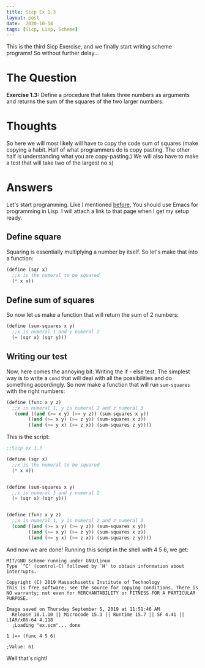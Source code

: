 ```yaml
---
title: Sicp Ex 1.3
layout: post
date:  2020-10-14
tags: [Sicp, Lisp, Scheme]
---
```


This is the third Sicp Exercise, and we finally start writing scheme programs!
So without further delay...

# The Question

**Exercise 1.3:** Define a procedure that takes three numbers as arguments
and returns the sum of the squares of the two larger numbers.

# Thoughts

So here we will most likely will have to copy the code sum of  squares (make copying a habit. Half of what programmers do is copy pasting. The other half is understanding 
what you are copy-pasting.) We will also have to make a test that will take two of the
largest no.s)

# Answers

Let's start programming. Like I mentioned [before](https://benjamin-philip.github.io/2020-10-13-sicp-ex-1.1), You should use Emacs for programming in Lisp.
I will attach a link to that page when I get my setup ready.

## Define square

Squaring is essentially multiplying a number by itself.
So let's make that into a function:

```scheme
(define (sqr x)
  ;;x is the numeral to be squared
  (* x x))
```

## Define sum of squares

So now let us make a function that will return the sum of 2 numbers:

```scheme
(define (sum-squares x y)
  ;;x is numeral 1 and y numeral 2
  (+ (sqr x) (sqr y)))
```

## Writing our test

Now, here comes the annoying bit: Writing the if - else test.
The simplest way is to write a `cond` that will deal with all the possibilities
and do something accordingly. So now make a function that will run `sum-squares`
with the right numbers:

```scheme
(define (func x y z)
  ;;x is numeral 1, y is numeral 2 and z numeral 3
   (cond ((and (>= x y) (>= y z)) (sum-squares x y))
        ((and (>= x y) (>= z y)) (sum-squares x z))
        ((and (>= y x) (>= z x)) (sum-squares z y))))
```

This is the script:

```scheme
;;Sicp ex 1.3

(define (sqr x)
  ;;x is the numeral to be squared
  (* x x))


(define (sum-squares x y)
  ;;x is numeral 1 and y numeral 2
  (+ (sqr x) (sqr y)))


(define (func x y z)
  ;;x is numeral 1, y is numeral 2 and z numeral 3
  (cond ((and (>= x y) (>= y z)) (sum-squares x y))
        ((and (>= x y) (>= z y)) (sum-squares x z))
        ((and (>= y x) (>= z x)) (sum-squares z y))))
```

And now we are done! Running this script in the shell with 4 5 6, we get:
```
MIT/GNU Scheme running under GNU/Linux
Type `^C' (control-C) followed by `H' to obtain information about interrupts.

Copyright (C) 2019 Massachusetts Institute of Technology
This is free software; see the source for copying conditions. There is NO warranty; not even for MERCHANTABILITY or FITNESS FOR A PARTICULAR PURPOSE.

Image saved on Thursday September 5, 2019 at 11:51:46 AM
  Release 10.1.10 || Microcode 15.3 || Runtime 15.7 || SF 4.41 || LIAR/x86-64 4.118
  ;Loading "ex.scm"... done

1 ]=> (func 4 5 6)

;Value: 61
```

Well that's right!

